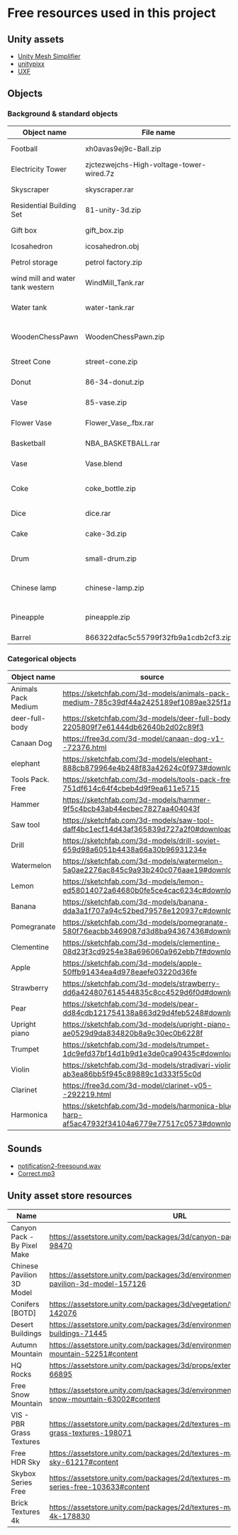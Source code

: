 # Free resources used in this project
## Unity assets
- [Unity Mesh Simplifier](https://github.com/Whinarn/UnityMeshSimplifier/tree/master)
- [unitypixx](https://vpixx.com/)
- [UXF](https://github.com/immersivecognition/unity-experiment-framework)

## Objects
### Background & standard objects
| Object name | File name | source |
| --- | --- | --- |
| Football | xh0avas9ej9c-Ball.zip | https://free3d.com/3d-model/football-ball--64059.html |
| Electricity Tower | zjctezwejchs-High-voltage-tower-wired.7z | https://free3d.com/3d-model/electricity-tower-25295.html |
| Skyscraper | skyscraper.rar | https://free3d.com/3d-model/skyscraper-91364.html |
| Residential Building Set | 81-unity-3d.zip | https://free3d.com/3d-model/array-house-example-3033.html |
| Gift box | gift_box.zip | https://free3d.com/3d-model/gift-box-v3--783755.html |
| Icosahedron | icosahedron.obj | https://people.sc.fsu.edu/~jburkardt/data/obj/ |
| Petrol storage | petrol factory.zip | https://free3d.com/3d-model/petroleumoil-rafinery-factory-41419.html |
| wind mill and water tank western | WindMill_Tank.rar | https://free3d.com/3d-model/wind-mill-and-water-tank-western-83089.html |
| Water tank | water-tank.rar | https://free3d.com/3d-model/low-poly-water-tank-for-use-in-games-2k-textures-49734.html |
| WoodenChessPawn | WoodenChessPawn.zip | https://free3d.com/3d-model/woodenchesspawnsidea-v1--434515.html |
| Street Cone | street-cone.zip | https://free3d.com/3d-model/street-cone-pbr-438608.html |
| Donut | 86-34-donut.zip | https://free3d.com/3d-model/donut-716088.html |
| Vase | 85-vase.zip | https://free3d.com/3d-model/flower-vase-215055.html |
| Flower Vase | Flower_Vase_.fbx.rar | https://www.turbosquid.com/3d-models/flower-vase-3d-model/721487 |
| Basketball | NBA_BASKETBALL.rar | https://free3d.com/3d-model/official-nba-spalding-basketball-86751.html |
| Vase | Vase.blend | https://www.turbosquid.com/3d-models/vase-games-3d-1509284 |
| Coke | coke_bottle.zip | https://sketchfab.com/3d-models/day-3-coke-bottle-58f61a86bdfd49dab68dfbf10eb9b842 |
| Dice | dice.rar | https://free3d.com/3d-model/dice-34662.html |
| Cake | cake-3d.zip | https://sketchfab.com/3d-models/cake-3d-756da5ef6d0249479510e6bdd1856e42 |
| Drum | small-drum.zip | https://sketchfab.com/3d-models/small-drum-e34246f2fcdd4c81b0d982a2053b854c |
| Chinese lamp | chinese-lamp.zip | https://sketchfab.com/3d-models/chinese-lamp-9fbf203c240d43699c311cd1be0db309 |
| Pineapple | pineapple.zip | https://sketchfab.com/3d-models/pineapple-3debe241ac7e401aa36ae944daa1708e |
| Barrel | 866322dfac5c55799f32fb9a1cdb2cf3.zip | https://free3d.io/?a=download&id=9655a896 |

### Categorical objects
| Object name | source |
| --- | --- |
| Animals Pack Medium | https://sketchfab.com/3d-models/animals-pack-medium-785c39df44a2425189ef1089ae325f1a |
| deer-full-body | https://sketchfab.com/3d-models/deer-full-body-2205809f7e61444db62640b2d02c89f3 |
| Canaan Dog | https://free3d.com/3d-model/canaan-dog-v1--72376.html |
| elephant | https://sketchfab.com/3d-models/elephant-888cb879964e4b248f83a42624c0f973#download |
| Tools Pack. Free | https://sketchfab.com/3d-models/tools-pack-free-751df614c64f4cbeb4d9f9ea611e5715 |
| Hammer | https://sketchfab.com/3d-models/hammer-9f5c4bcb43ab44ecbec7827aa404043f |
| Saw tool | https://sketchfab.com/3d-models/saw-tool-daff4bc1ecf14d43af365839d727a2f0#download |
| Drill | https://sketchfab.com/3d-models/drill-soviet-659d98a6051b4438a66a30b96931234e |
| Watermelon | https://sketchfab.com/3d-models/watermelon-5a0ae2276ac845c9a93b240c076aae19#download |
| Lemon | https://sketchfab.com/3d-models/lemon-ed58014072a64680b0fe5ce4cac6234c#download |
| Banana | https://sketchfab.com/3d-models/banana-dda3a1f707a94c52bed79578e120937c#download |
| Pomegranate | https://sketchfab.com/3d-models/pomegranate-580f76eacbb3469087d3d8ba94367436#download |
| Clementine | https://sketchfab.com/3d-models/clementine-08d23f3cd9254e38a696060a962ebb7f#download |
| Apple | https://sketchfab.com/3d-models/apple-50ffb91434ea4d978eaefe03220d36fe |
| Strawberry | https://sketchfab.com/3d-models/strawberry-dd6a424807614544835c8cc4529d6f0d#download |
| Pear | https://sketchfab.com/3d-models/pear-dd84cdb121754138a863d29d4feb5248#download |
| Upright piano | https://sketchfab.com/3d-models/upright-piano-ae0529d9da834820b8a9c30ec0b6228f |
| Trumpet | https://sketchfab.com/3d-models/trumpet-1dc9efd37bf14d1b9d1e3de0ca90435c#download |
| Violin | https://sketchfab.com/3d-models/stradivari-violin-ab3ea86bb5f945c89889c1d333f55c0d |
| Clarinet | https://free3d.com/3d-model/clarinet-v05--292219.html |
| Harmonica | https://sketchfab.com/3d-models/harmonica-blues-harp-af5ac47932f34104a6779e77517c0573#download |

## Sounds
- [notification2-freesound.wav](https://freesound.org/people/Thoribass/sounds/254819/#)
- [Correct.mp3](https://freesound.org/people/LittleRainySeasons/sounds/335908/)

## Unity asset store resources
| Name | URL |
| --- | --- |
| Canyon Pack - By Pixel Make | https://assetstore.unity.com/packages/3d/canyon-pack-by-pixel-make-98470 |
| Chinese Pavilion 3D Model | https://assetstore.unity.com/packages/3d/environments/industrial/chinese-pavilion-3d-model-157126 |
| Conifers [BOTD] | https://assetstore.unity.com/packages/3d/vegetation/trees/conifers-botd-142076 |
| Desert Buildings | https://assetstore.unity.com/packages/3d/environments/urban/desert-buildings-71445 |
| Autumn Mountain | https://assetstore.unity.com/packages/3d/environments/landscapes/autumn-mountain-52251#content |
| HQ Rocks | https://assetstore.unity.com/packages/3d/props/exterior/hq-rocks-pack-66895 |
| Free Snow Mountain | https://assetstore.unity.com/packages/3d/environments/landscapes/free-snow-mountain-63002#content |
| VIS - PBR Grass Textures | https://assetstore.unity.com/packages/2d/textures-materials/floors/vis-pbr-grass-textures-198071 |
| Free HDR Sky | https://assetstore.unity.com/packages/2d/textures-materials/sky/free-hdr-sky-61217#content |
| Skybox Series Free | https://assetstore.unity.com/packages/2d/textures-materials/sky/skybox-series-free-103633#content |
| Brick Textures 4k | https://assetstore.unity.com/packages/2d/textures-materials/brick-textures-4k-178830 |
